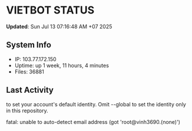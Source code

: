 # VIETBOT STATUS
**Updated**: Sun Jul 13 07:16:48 AM +07 2025

## System Info
- IP: 103.77.172.150
- Uptime: up 1 week, 11 hours, 4 minutes
- Files: 36881

## Last Activity

to set your account's default identity.
Omit --global to set the identity only in this repository.

fatal: unable to auto-detect email address (got 'root@vinh3690.(none)')
